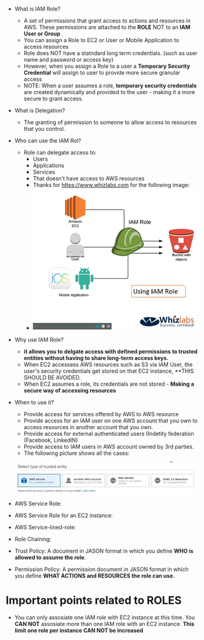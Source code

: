* What is IAM Role?
  - A set of permissions that grant access to actions and resources in AWS. These permissions are attached to the **ROLE** NOT to an **IAM    User or Group**
  - You can assign a Role to EC2 or User or Mobile Application to access resources 
  - Role does NOT have a statndard long term credentials. (such as user name and password or access key)
  - However, when you assign a Role to a user a **Temporary Security Credential** will assign to user to provide more secure granular access
  - NOTE: When a user assumes a role, **temporary security credentials** are created dynamically and provided to the user - making it a more secure to grant access.

* What is Delegation?
  - The granting of permission to someone to allow access to resources that you control.
  
* Who can use the IAM Rol? 
  - Role can delegate access to:
    - Users
    - Applications
    - Services 
    - That doesn't have access to AWS resources 
    - Thanks for https://www.whizlabs.com for the following image:     
    - ![Roles.PNG](/Roles.PNG)
 
* Why use IAM Role?
  - **it allows you to delgate access with defined permissions to trusted entities without having to share long-term access keys.**
  - When EC2 accessess AWS resources such as S3 via IAM User, the user's security credentials get stored on that EC2 instance, **THIS SHOULD BE AVOIDED. 
  - When EC2 assumes a role, its credentials are not stored - **Making a secure way of accessing resources**
   
* When to use it?
  - Provide access for services offered by AWS to AWS resource
  - Provide access for an IAM user on one AWS account that you own to access resources in another account that you own.
  - Provide access for external authenticated users (Indetity federation (Facebook, LinkedIN)
  - Provide access to IAM users in AWS account owned by 3rd parties. 
  - The following picture shows all the cases:
  
  ![Roles2.PNG](/Roles2.PNG)

* AWS Service Role:

* AWS Service Role for an EC2 instance:

* AWS Service-lined-role:

* Role Chaining:

* Trust Policy: A document in JASON format in which you define **WHO is allowed to assume the role**. 

* Permission Policy: A permission document in JASON format in which you define **WHAT ACTIONS and RESOURCES the role can use.** 

# Important points related to ROLES

* You can only assosiate one IAM role with EC2 instance at this time. You **CAN NOT** assosiate more than one IAM role with an EC2 instance. **This limit one role per instance CAN NOT be increased**
